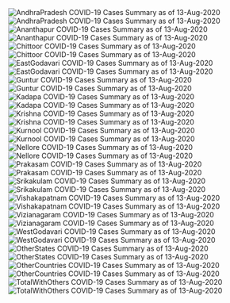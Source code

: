 <img src="https://deepuhub.github.io/COVID-19/GraphsGenerated/13-Aug-2020/AndhraPradesh_13-Aug-2020.jpg" alt="AndhraPradesh COVID-19 Cases Summary as of 13-Aug-2020">
<br>
<img src="https://deepuhub.github.io/COVID-19/GraphsGenerated/13-Aug-2020/Last24Hrs_AndhraPradesh_13-Aug-2020.jpg" alt="AndhraPradesh COVID-19 Cases Summary as of 13-Aug-2020">
<br>
<img src="https://deepuhub.github.io/COVID-19/GraphsGenerated/13-Aug-2020/Ananthapur_13-Aug-2020.jpg" alt="Ananthapur COVID-19 Cases Summary as of 13-Aug-2020">
<br>
<img src="https://deepuhub.github.io/COVID-19/GraphsGenerated/13-Aug-2020/Last24Hrs_Ananthapur_13-Aug-2020.jpg" alt="Ananthapur COVID-19 Cases Summary as of 13-Aug-2020">
<br>
<img src="https://deepuhub.github.io/COVID-19/GraphsGenerated/13-Aug-2020/Chittoor_13-Aug-2020.jpg" alt="Chittoor COVID-19 Cases Summary as of 13-Aug-2020">
<br>
<img src="https://deepuhub.github.io/COVID-19/GraphsGenerated/13-Aug-2020/Last24Hrs_Chittoor_13-Aug-2020.jpg" alt="Chittoor COVID-19 Cases Summary as of 13-Aug-2020">
<br>
<img src="https://deepuhub.github.io/COVID-19/GraphsGenerated/13-Aug-2020/EastGodavari_13-Aug-2020.jpg" alt="EastGodavari COVID-19 Cases Summary as of 13-Aug-2020">
<br>
<img src="https://deepuhub.github.io/COVID-19/GraphsGenerated/13-Aug-2020/Last24Hrs_EastGodavari_13-Aug-2020.jpg" alt="EastGodavari COVID-19 Cases Summary as of 13-Aug-2020">
<br>
<img src="https://deepuhub.github.io/COVID-19/GraphsGenerated/13-Aug-2020/Guntur_13-Aug-2020.jpg" alt="Guntur COVID-19 Cases Summary as of 13-Aug-2020">
<br>
<img src="https://deepuhub.github.io/COVID-19/GraphsGenerated/13-Aug-2020/Last24Hrs_Guntur_13-Aug-2020.jpg" alt="Guntur COVID-19 Cases Summary as of 13-Aug-2020">
<br>
<img src="https://deepuhub.github.io/COVID-19/GraphsGenerated/13-Aug-2020/Kadapa_13-Aug-2020.jpg" alt="Kadapa COVID-19 Cases Summary as of 13-Aug-2020">
<br>
<img src="https://deepuhub.github.io/COVID-19/GraphsGenerated/13-Aug-2020/Last24Hrs_Kadapa_13-Aug-2020.jpg" alt="Kadapa COVID-19 Cases Summary as of 13-Aug-2020">
<br>
<img src="https://deepuhub.github.io/COVID-19/GraphsGenerated/13-Aug-2020/Krishna_13-Aug-2020.jpg" alt="Krishna COVID-19 Cases Summary as of 13-Aug-2020">
<br>
<img src="https://deepuhub.github.io/COVID-19/GraphsGenerated/13-Aug-2020/Last24Hrs_Krishna_13-Aug-2020.jpg" alt="Krishna COVID-19 Cases Summary as of 13-Aug-2020">
<br>
<img src="https://deepuhub.github.io/COVID-19/GraphsGenerated/13-Aug-2020/Kurnool_13-Aug-2020.jpg" alt="Kurnool COVID-19 Cases Summary as of 13-Aug-2020">
<br>
<img src="https://deepuhub.github.io/COVID-19/GraphsGenerated/13-Aug-2020/Last24Hrs_Kurnool_13-Aug-2020.jpg" alt="Kurnool COVID-19 Cases Summary as of 13-Aug-2020">
<br>
<img src="https://deepuhub.github.io/COVID-19/GraphsGenerated/13-Aug-2020/Nellore_13-Aug-2020.jpg" alt="Nellore COVID-19 Cases Summary as of 13-Aug-2020">
<br>
<img src="https://deepuhub.github.io/COVID-19/GraphsGenerated/13-Aug-2020/Last24Hrs_Nellore_13-Aug-2020.jpg" alt="Nellore COVID-19 Cases Summary as of 13-Aug-2020">
<br>
<img src="https://deepuhub.github.io/COVID-19/GraphsGenerated/13-Aug-2020/Prakasam_13-Aug-2020.jpg" alt="Prakasam COVID-19 Cases Summary as of 13-Aug-2020">
<br>
<img src="https://deepuhub.github.io/COVID-19/GraphsGenerated/13-Aug-2020/Last24Hrs_Prakasam_13-Aug-2020.jpg" alt="Prakasam COVID-19 Cases Summary as of 13-Aug-2020">
<br>
<img src="https://deepuhub.github.io/COVID-19/GraphsGenerated/13-Aug-2020/Srikakulam_13-Aug-2020.jpg" alt="Srikakulam COVID-19 Cases Summary as of 13-Aug-2020">
<br>
<img src="https://deepuhub.github.io/COVID-19/GraphsGenerated/13-Aug-2020/Last24Hrs_Srikakulam_13-Aug-2020.jpg" alt="Srikakulam COVID-19 Cases Summary as of 13-Aug-2020">
<br>
<img src="https://deepuhub.github.io/COVID-19/GraphsGenerated/13-Aug-2020/Vishakapatnam_13-Aug-2020.jpg" alt="Vishakapatnam COVID-19 Cases Summary as of 13-Aug-2020">
<br>
<img src="https://deepuhub.github.io/COVID-19/GraphsGenerated/13-Aug-2020/Last24Hrs_Vishakapatnam_13-Aug-2020.jpg" alt="Vishakapatnam COVID-19 Cases Summary as of 13-Aug-2020">
<br>
<img src="https://deepuhub.github.io/COVID-19/GraphsGenerated/13-Aug-2020/Vizianagaram_13-Aug-2020.jpg" alt="Vizianagaram COVID-19 Cases Summary as of 13-Aug-2020">
<br>
<img src="https://deepuhub.github.io/COVID-19/GraphsGenerated/13-Aug-2020/Last24Hrs_Vizianagaram_13-Aug-2020.jpg" alt="Vizianagaram COVID-19 Cases Summary as of 13-Aug-2020">
<br>
<img src="https://deepuhub.github.io/COVID-19/GraphsGenerated/13-Aug-2020/WestGodavari_13-Aug-2020.jpg" alt="WestGodavari COVID-19 Cases Summary as of 13-Aug-2020">
<br>
<img src="https://deepuhub.github.io/COVID-19/GraphsGenerated/13-Aug-2020/Last24Hrs_WestGodavari_13-Aug-2020.jpg" alt="WestGodavari COVID-19 Cases Summary as of 13-Aug-2020">
<br>
<img src="https://deepuhub.github.io/COVID-19/GraphsGenerated/13-Aug-2020/OtherStates_13-Aug-2020.jpg" alt="OtherStates COVID-19 Cases Summary as of 13-Aug-2020">
<br>
<img src="https://deepuhub.github.io/COVID-19/GraphsGenerated/13-Aug-2020/Last24Hrs_OtherStates_13-Aug-2020.jpg" alt="OtherStates COVID-19 Cases Summary as of 13-Aug-2020">
<br>
<img src="https://deepuhub.github.io/COVID-19/GraphsGenerated/13-Aug-2020/OtherCountries_13-Aug-2020.jpg" alt="OtherCountries COVID-19 Cases Summary as of 13-Aug-2020">
<br>
<img src="https://deepuhub.github.io/COVID-19/GraphsGenerated/13-Aug-2020/Last24Hrs_OtherCountries_13-Aug-2020.jpg" alt="OtherCountries COVID-19 Cases Summary as of 13-Aug-2020">
<br>
<img src="https://deepuhub.github.io/COVID-19/GraphsGenerated/13-Aug-2020/TotalWithOthers_13-Aug-2020.jpg" alt="TotalWithOthers COVID-19 Cases Summary as of 13-Aug-2020">
<br>
<img src="https://deepuhub.github.io/COVID-19/GraphsGenerated/13-Aug-2020/Last24Hrs_TotalWithOthers_13-Aug-2020.jpg" alt="TotalWithOthers COVID-19 Cases Summary as of 13-Aug-2020">
<br>